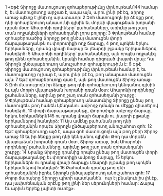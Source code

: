 1 «Եթէ Տիրոջը մատուցուող զոհաբերութիւնը փրկութեան144 համար է, եւ մատուցուողը արջառ է, ապա այն, արու լինի թէ էգ, Տիրոջ առաջ պէտք է լինի ոչ արատաւոր: 2 Զոհ մատուցողն իր ձեռքը թող դնի զոհաբերուող անասունի գլխին եւ մորթի վկայութեան խորանի դռան մօտ: Ահարոնի որդիները՝ քահանաները, արիւնը թող շաղ տան ողջակէզների զոհասեղանի չորս բոլորը: 3 Փրկութեան համար զոհաբերուածից Տիրոջը թող ընծայ մատուցեն փորի ճարպաթաղանթն ու փորոտիքի ողջ ճարպը, 4 թող պոկեն երկու երիկամները, դրանց վրայի ճարպը եւ լեարդի բլթակը երիկամներով հանդերձ: 5 Ահարոնի որդիները՝ քահանաները, այն որպէս ողջակէզ թող դնեն զոհասեղանին, կրակի համար դիզուած փայտի վրայ: Դա Տիրոջն ընծայաբերուող անուշահոտ զոհաբերութիւն է:
6 Եթէ Տիրոջը մատուցուող զոհաբերութիւնը փրկութեան համար է, եւ մատուցուողը ոչխար է, արու լինի թէ էգ, թող անարատ մատուցեն այն: 7 Եթէ զոհաբերուողը գառ է, այն թող մատուցեն Տիրոջ առաջ: 8 Զոհ մատուցողն իր ձեռքը թող դնի զոհաբերուող կենդանու գլխին եւ այն մորթի վկայութեան խորանի դռան մօտ: Ահարոնի որդիները՝ քահանաները, արիւնը թող շաղ տան զոհասեղանի շուրջը: 9 Փրկութեան համար զոհաբերուող անասունից Տիրոջը ընծայ թող մատուցեն. թող հանեն կենդանու ամբողջ դմակն ու մէջքը զիստերով հանդերձ, 10 փորի ճարպաթաղանթը, փորոտիքի ամբողջ ճարպը, երկու երիկամներն145 ու դրանց վրայի ճարպն ու լեարդի բլթակը երիկամներով հանդերձ: 11 Այս ամէնը քահանան թող դնի զոհասեղանին որպէս Տիրոջն ընծայաբերուող անուշահոտ զոհ:
12 Եթէ զոհաբերուողը այծ է, ապա զոհ մատուցողն այն թող բերի Տիրոջ առաջ 13 եւ իր ձեռքը թող դնի կենդանու գլխին: Թող դա մորթեն վկայութեան խորանի դռան մօտ, Տիրոջ առաջ, իսկ Ահարոնի որդիները՝ քահանաները, արիւնը թող շաղ տան զոհասեղանի շուրջը: 14 Նրանք Տիրոջը դրանից որպէս ընծայ թող մատուցեն փորի ճարպաթաղանթը եւ փորոտիքի ամբողջ ճարպը, 15 երկու երիկամներն ու դրանց վրայի ճարպը: Լեարդի բլթակը թող պոկեն երիկամներով հանդերձ: 16 Քահանան դրանք թող դնի զոհասեղանին իբրեւ Տիրոջն ընծայաբերուող անուշահոտ զոհ:
17 Բոլոր ճարպերը Տիրոջը պիտի պատկանեն.  ուր էլ բնակուելիս լինէք, դա յաւիտենական օրէնք թող լինի ձեր սերունդների համար: Ճարպ եւ արիւն երբեք չպիտի ուտէք»:
